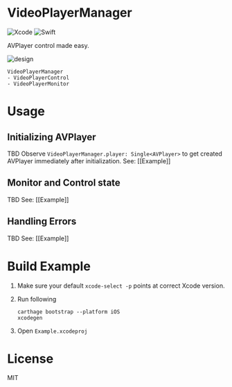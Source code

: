 # VideoPlayerManager
![Xcode](https://img.shields.io/badge/Xcode-10.0-brightgreen.svg)
![Swift](https://img.shields.io/badge/Swift-4.2-brightgreen.svg)

AVPlayer control made easy.

![design]()

```
VideoPlayerManager
- VideoPlayerControl
- VideoPlayerMonitor
```

# Usage
## Initializing AVPlayer
TBD
Observe `VideoPlayerManager.player: Single<AVPlayer>` to get created AVPlayer immediately after initialization.
See: [[Example]]

## Monitor and Control state
TBD
See: [[Example]]

## Handling Errors
TBD
See: [[Example]]

# Build Example
1. Make sure your default `xcode-select -p` points at correct Xcode version.

2. Run following
   ```
   carthage bootstrap --platform iOS
   xcodegen
   ```

3. Open `Example.xcodeproj`

# License
MIT
